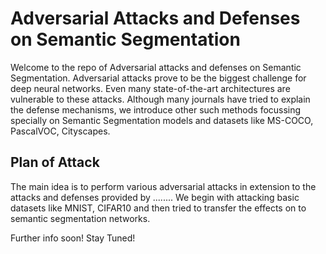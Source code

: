 # Adversarial Attacks and Defenses on Semantic Segmentation
Welcome to the repo of Adversarial attacks and defenses on Semantic Segmentation. Adversarial attacks prove to be the biggest challenge for deep neural networks. Even many state-of-the-art architectures are vulnerable to these attacks. Although many journals have tried to explain the defense mechanisms, we introduce other such methods focussing specially on Semantic Segmentation models and datasets like MS-COCO, PascalVOC, Cityscapes. 

## Plan of Attack
The main idea is to perform various adversarial attacks in extension to the attacks and defenses provided by ........ We begin with attacking basic datasets like MNIST, CIFAR10 and then tried to transfer the effects on to semantic segmentation networks.

Further info soon! Stay Tuned!
